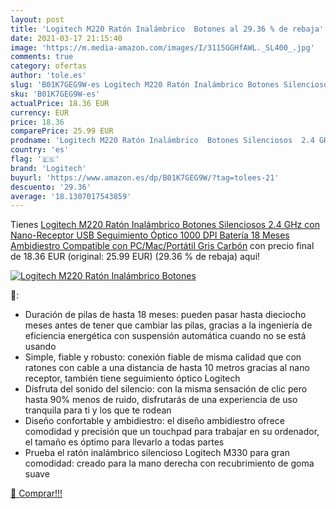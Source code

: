 ```yaml
---
layout: post
title: 'Logitech M220 Ratón Inalámbrico  Botones al 29.36 % de rebaja'
date: 2021-03-17 21:15:40
image: 'https://m.media-amazon.com/images/I/3115GGHfAWL._SL400_.jpg'
comments: true
category: ofertas
author: 'tole.es'
slug: 'B01K7GEG9W-es Logitech M220 Ratón Inalámbrico Botones Silenciosos 2.4...'
sku: 'B01K7GEG9W-es'
actualPrice: 18.36 EUR
currency: EUR
price: 18.36
comparePrice: 25.99 EUR
prodname: 'Logitech M220 Ratón Inalámbrico  Botones Silenciosos  2.4 GHz con Nano-Receptor USB  Seguimiento Óptico 1000 DPI  Batería 18 Meses  Ambidiestro  Compatible con PC/Mac/Portátil  Gris Carbón'
country: 'es'
flag: '🇪🇸'
brand: 'Logitech'
buyurl: 'https://www.amazon.es/dp/B01K7GEG9W/?tag=tolees-21'
descuento: '29.36'
average: '18.1307017543859'
---
```


Tienes [Logitech M220 Ratón Inalámbrico  Botones Silenciosos  2.4 GHz con Nano-Receptor USB  Seguimiento Óptico 1000 DPI  Batería 18 Meses  Ambidiestro  Compatible con PC/Mac/Portátil  Gris Carbón](https://www.amazon.es/dp/B01K7GEG9W/?tag=tolees-21) con precio final de  18.36 EUR (original: 25.99 EUR) (29.36 %  de rebaja) aqui!

[![Logitech M220 Ratón Inalámbrico  Botones](https://m.media-amazon.com/images/I/3115GGHfAWL._SL400_.jpg)](https://www.amazon.es/dp/B01K7GEG9W/?tag=tolees-21)

🔎:

- Duración de pilas de hasta 18 meses: pueden pasar hasta dieciocho meses antes de tener que cambiar las pilas, gracias a la ingeniería de eficiencia energética con suspensión automática cuando no se está usando
- Simple, fiable y robusto: conexión fiable de misma calidad que con ratones con cable a una distancia de hasta 10 metros gracias al nano receptor, también tiene seguimiento óptico Logitech
- Disfruta del sonido del silencio: con la misma sensación de clic pero hasta 90% menos de ruido, disfrutarás de una experiencia de uso tranquila para ti y los que te rodean
- Diseño confortable y ambidiestro: el diseño ambidiestro ofrece comodidad y precisión que un touchpad para trabajar en su ordenador, el tamaño es óptimo para llevarlo a todas partes
- Prueba el ratón inalámbrico silencioso Logitech M330 para gran comodidad: creado para la mano derecha con recubrimiento de goma suave

[🛒 Comprar!!!](https://www.amazon.es/dp/B01K7GEG9W/?tag=tolees-21)
